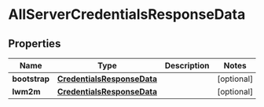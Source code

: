 
# AllServerCredentialsResponseData

## Properties
Name | Type | Description | Notes
------------ | ------------- | ------------- | -------------
**bootstrap** | [**CredentialsResponseData**](CredentialsResponseData.md) |  |  [optional]
**lwm2m** | [**CredentialsResponseData**](CredentialsResponseData.md) |  |  [optional]



